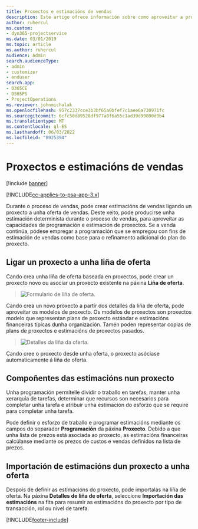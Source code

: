 ```yaml
---
title: Proxectos e estimacións de vendas
description: Este artigo ofrece información sobre como aproveitar a programación e as estimacións no proceso de vendas.
author: ruhercul
ms.custom:
- dyn365-projectservice
ms.date: 03/01/2019
ms.topic: article
ms.author: ruhercul
audience: Admin
search.audienceType:
- admin
- customizer
- enduser
search.app:
- D365CE
- D365PS
- ProjectOperations
ms.reviewer: johnmichalak
ms.openlocfilehash: 957c2337cce3b3bf65a0bfef7c1aee6a730971fc
ms.sourcegitcommit: 6cfc50d89528df977a8f6a55c1ad39d99800d9b4
ms.translationtype: MT
ms.contentlocale: gl-ES
ms.lasthandoff: 06/03/2022
ms.locfileid: "8925394"
---
```

# <a name="sales-estimates-and-projects"></a>Proxectos e estimacións de vendas

[!include [banner](../includes/psa-now-project-operations.md)]

[!INCLUDE[cc-applies-to-psa-app-3.x](../includes/cc-applies-to-psa-app-3x.md)]

Durante o proceso de vendas, pode crear estimacións de vendas ligando un proxecto a unha oferta de vendas. Deste xeito, pode producirse unha estimación determinista durante o proceso de vendas, para aproveitar as capacidades de programación e estimación de proxectos. Se a venda continúa, pódese empregar a programación que se empregou con fins de estimación de vendas como base para o refinamento adicional do plan do proxecto.

## <a name="linking-a-project-to-a-quote-line"></a>Ligar un proxecto a unha liña de oferta

Cando crea unha liña de oferta baseada en proxectos, pode crear un proxecto novo ou asociar un proxecto existente na páxina **Liña de oferta**. 

> ![Formulario de liña de oferta.](media/project-8.png)
 
Cando crea un novo proxecto a partir dos detalles da liña de oferta, pode aproveitar os modelos de proxecto. Os modelos de proxectos son proxectos modelo que representan plans de proxecto estándar e estimacións financeiras típicas dunha organización. Tamén poden representar copias de plans de proxectos e estimacións de proxectos pasados.

> ![Detalles da liña da oferta.](media/project-9.png)
  
Cando cree o proxecto desde unha oferta, o proxecto asóciase automaticamente á liña de oferta.

## <a name="components-of-estimates-in-a-project"></a>Compoñentes das estimacións nun proxecto

Unha programación permítelle dividir o traballo en tarefas, manter unha xerarquía de tarefas, determinar que recursos son necesarios para completar unha tarefa e atribuír unha estimación do esforzo que se require para completar unha tarefa.

Pode definir o esforzo de traballo e programar estimacións mediante os campos do separador **Programación** da páxina **Proxecto**. Debido a que unha lista de prezos está asociada ao proxecto, as estimacións financeiras calcúlanse mediante os prezos de custos e vendas definidos na lista de prezos.

## <a name="importing-estimates-from-a-project-into-a-quote"></a>Importación de estimacións dun proxecto a unha oferta

Despois de definir as estimacións do proxecto, pode importalas na liña de oferta. Na páxina **Detalles de liña de oferta**, seleccione **Importación das estimacións** na fita para resumir as estimacións do proxecto por tipo de transacción, rol ou nivel de tarefa.


[!INCLUDE[footer-include](../includes/footer-banner.md)]
